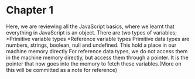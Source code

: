   #                                                    Chapter 1

Here, we are reviewing all the JavaScript basics, where we learnt that everything in JavaScript is an object.
There are two types of variables; 
  *Primitive variable types
  *Reference variable types
Primitive data types are numbers, strings, boolean, null and undefined. This hold a place in our machine memory directly
For reference data types, we do not access them in the machine memory directly, but access them through a pointer. It is the pointer that now goes into the memory to fetch these variables.(More on this will be committed as a note for reference)
